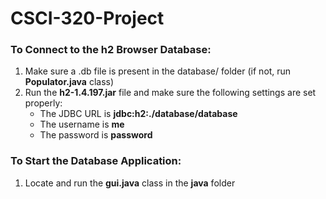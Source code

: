 # CSCI-320-Project

### To Connect to the h2 Browser Database:
1. Make sure a .db file is present in the database/ folder (if not, run __Populator.java__ class)
2. Run the **h2-1.4.197.jar** file and make sure the following settings are set properly:
    * The JDBC URL is **jdbc:h2:./database/database**
    * The username is **me**
    * The password is **password**

### To Start the Database Application:
1. Locate and run the **gui.java** class in the **java** folder
